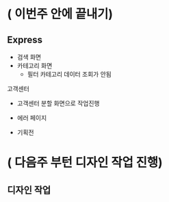 

# ( 이번주 안에 끝내기)
## Express 
- 검색 화면
- 카테고리 화면
	-  필터 카테고리 데이터 조회가 안됨

고객센터
- 고객센터 분할 화면으로 작업진행

- 에러 페이지
- 기획전 

# ( 다음주 부턴 디자인 작업 진행)
## 디자인 작업 
